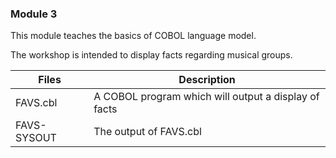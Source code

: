 ### Module 3

This module teaches the basics of COBOL language model.

The workshop is intended to display facts regarding musical groups.

| Files         | Description   |
| ------------- | ------------- |
| FAVS.cbl      | A COBOL program which will output a display of facts |
| FAVS-SYSOUT   | The output of FAVS.cbl |